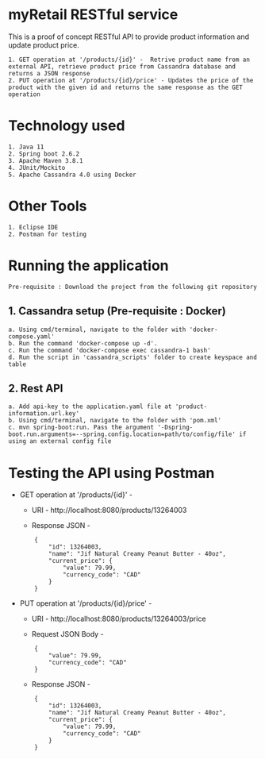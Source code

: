 # myRetail RESTful service
This is a proof of concept RESTful API to provide product information and update product price.

    1. GET operation at '/products/{id}' -  Retrive product name from an external API, retrieve product price from Cassandra database and returns a JSON response
    2. PUT operation at '/products/{id}/price' - Updates the price of the product with the given id and returns the same response as the GET operation



# Technology used
    1. Java 11
    2. Spring boot 2.6.2
    3. Apache Maven 3.8.1
    4. JUnit/Mockito
    5. Apache Cassandra 4.0 using Docker



# Other Tools
    1. Eclipse IDE
    2. Postman for testing



# Running the application
    Pre-requisite : Download the project from the following git repository

## 1. Cassandra setup (Pre-requisite : Docker)
    a. Using cmd/terminal, navigate to the folder with 'docker-compose.yaml'
    b. Run the command 'docker-compose up -d'.
    c. Run the command 'docker-compose exec cassandra-1 bash'
    d. Run the script in 'cassandra_scripts' folder to create keyspace and table

## 2. Rest API
    a. Add api-key to the application.yaml file at 'product-information.url.key'
    b. Using cmd/terminal, navigate to the folder with 'pom.xml'
    c. mvn spring-boot:run. Pass the argument '-Dspring-boot.run.arguments=--spring.config.location=path/to/config/file' if using an external config file



# Testing the API using Postman
* GET operation at '/products/{id}' -
    * URI - http://localhost:8080/products/13264003

    * Response JSON - 

    ```
        {
            "id": 13264003,
            "name": "Jif Natural Creamy Peanut Butter - 40oz",
            "current_price": {
                "value": 79.99,
                "currency_code": "CAD"
            }
        }
    ```


* PUT operation at '/products/{id}/price' - 
    * URI - http://localhost:8080/products/13264003/price

    * Request JSON Body - 
    ```
        {
            "value": 79.99,
            "currency_code": "CAD"
        }
    ```

    * Response JSON - 
    ```
        {
            "id": 13264003,
            "name": "Jif Natural Creamy Peanut Butter - 40oz",
            "current_price": {
                "value": 79.99,
                "currency_code": "CAD"
            }
        }
    ```
    